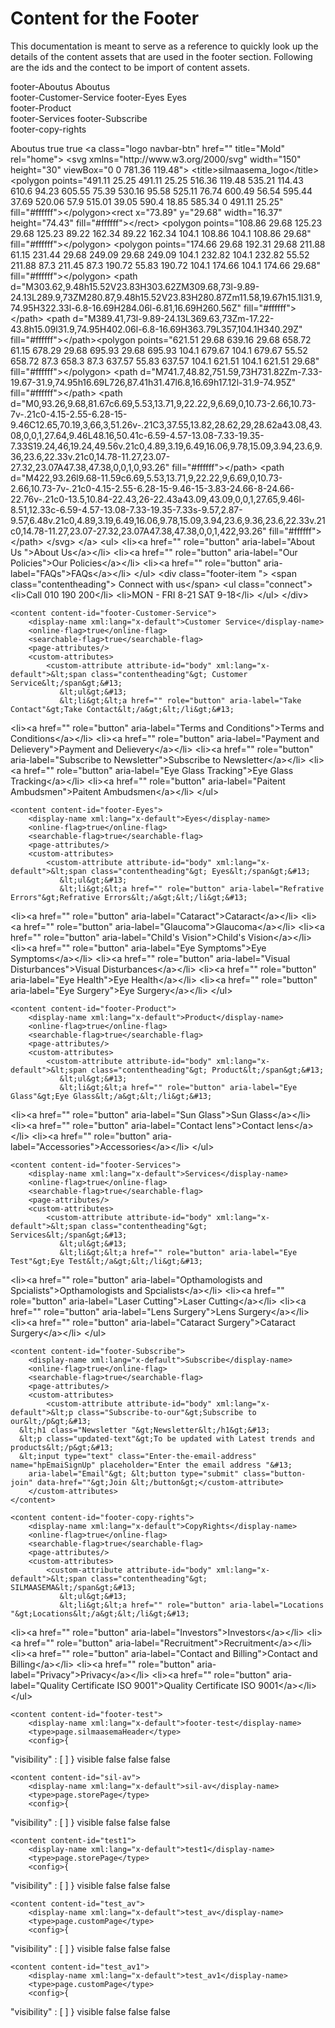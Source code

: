 
# Content for the Footer
This documentation is meant to serve as a reference to quickly look up the details of the content assets that are used in the footer section. Following are the ids and the contect to be import of content assets.

footer-Aboutus	Aboutus 	
footer-Customer-Service	
footer-Eyes	Eyes 	
footer-Product	
footer-Services	
footer-Subscribe	
footer-copy-rights

<content content-id="footer-Aboutus">
        <display-name xml:lang="x-default">Aboutus</display-name>
        <online-flag>true</online-flag>
        <searchable-flag>true</searchable-flag>
        <page-attributes/>
        <custom-attributes>
            <custom-attribute attribute-id="body" xml:lang="x-default">&lt;a class="logo navbar-btn" href="" title="Mold" rel="home"&gt;&#13;
      &lt;svg xmlns="http://www.w3.org/2000/svg" width="150" height="30" viewBox="0 0 781.36 119.48"&gt;&#13;
        &lt;title&gt;silmaasema_logo&lt;/title&gt;&#13;
        &lt;polygon points="491.11 25.25 491.11 25.25 516.36 119.48 535.21 114.43 610.6 94.23 605.55 75.39 530.16 95.58 525.11 76.74 600.49 56.54 595.44 37.69 520.06 57.9 515.01 39.05 590.4 18.85 585.34 0 491.11 25.25" fill="#ffffff"&gt;&lt;/polygon&gt;&lt;rect x="73.89" y="29.68" width="16.37" height="74.43" fill="#ffffff"&gt;&lt;/rect&gt;&#13;
        &lt;polygon points="108.86 29.68 125.23 29.68 125.23 89.22 162.34 89.22 162.34 104.1 108.86 104.1 108.86 29.68" fill="#ffffff"&gt;&lt;/polygon&gt;&#13;
        &lt;polygon points="174.66 29.68 192.31 29.68 211.88 61.15 231.44 29.68 249.09 29.68 249.09 104.1 232.82 104.1 232.82 55.52 211.88 87.3 211.45 87.3 190.72 55.83 190.72 104.1 174.66 104.1 174.66 29.68" fill="#ffffff"&gt;&lt;/polygon&gt;&#13;
          &lt;path d="M303.62,9.48h15.52V23.83H303.62ZM309.68,73l-9.89-24.13L289.9,73ZM280.87,9.48h15.52V23.83H280.87Zm11.58,19.67h15.1l31.9,74.95H322.33l-6.8-16.69H284.06l-6.81,16.69H260.56Z" fill="#ffffff"&gt;&lt;/path&gt;&#13;
          &lt;path d="M389.41,73l-9.89-24.13L369.63,73Zm-17.22-43.8h15.09l31.9,74.95H402.06l-6.8-16.69H363.79L357,104.1H340.29Z" fill="#ffffff"&gt;&lt;/path&gt;&lt;polygon points="621.51 29.68 639.16 29.68 658.72 61.15 678.29 29.68 695.93 29.68 695.93 104.1 679.67 104.1 679.67 55.52 658.72 87.3 658.3 87.3 637.57 55.83 637.57 104.1 621.51 104.1 621.51 29.68" fill="#ffffff"&gt;&lt;/polygon&gt;&#13;
          &lt;path d="M741.7,48.82,751.59,73H731.82Zm-7.33-19.67-31.9,74.95h16.69L726,87.41h31.47l6.8,16.69h17.12l-31.9-74.95Z" fill="#ffffff"&gt;&lt;/path&gt;&#13;
          &lt;path d="M0,93.26,9.68,81.67c6.69,5.53,13.71,9,22.22,9,6.69,0,10.73-2.66,10.73-7v-.21c0-4.15-2.55-6.28-15-9.46C12.65,70.19,3,66,3,51.26v-.21C3,37.55,13.82,28.62,29,28.62a43.08,43.08,0,0,1,27.64,9.46L48.16,50.41c-6.59-4.57-13.08-7.33-19.35-7.33S19.24,46,19.24,49.56v.21c0,4.89,3.19,6.49,16.06,9.78,15.09,3.94,23.6,9.36,23.6,22.33v.21c0,14.78-11.27,23.07-27.32,23.07A47.38,47.38,0,0,1,0,93.26" fill="#ffffff"&gt;&lt;/path&gt;&#13;
          &lt;path d="M422,93.26l9.68-11.59c6.69,5.53,13.71,9,22.22,9,6.69,0,10.73-2.66,10.73-7v-.21c0-4.15-2.55-6.28-15-9.46-15-3.83-24.66-8-24.66-22.76v-.21c0-13.5,10.84-22.43,26-22.43a43.09,43.09,0,0,1,27.65,9.46l-8.51,12.33c-6.59-4.57-13.08-7.33-19.35-7.33s-9.57,2.87-9.57,6.48v.21c0,4.89,3.19,6.49,16.06,9.78,15.09,3.94,23.6,9.36,23.6,22.33v.21c0,14.78-11.27,23.07-27.32,23.07A47.38,47.38,0,0,1,422,93.26" fill="#ffffff"&gt;&lt;/path&gt;&#13;
        &lt;/svg&gt;&#13;
    &lt;/a&gt;&#13;
               &lt;ul&gt;&#13;
               &lt;li&gt;&lt;a href="" role="button" aria-label="About Us "&gt;About Us&lt;/a&gt;&lt;/li&gt;&#13;
  &lt;li&gt;&lt;a href="" role="button" aria-label="Our Policies"&gt;Our Policies&lt;/a&gt;&lt;/li&gt;&#13;
  &lt;li&gt;&lt;a href="" role="button" aria-label="FAQs"&gt;FAQs&lt;/a&gt;&lt;/li&gt;&#13;
  &lt;/ul&gt;&#13;
  &lt;div class="footer-item "&gt;&#13;
               &lt;span class="contentheading"&gt; Connect with us&lt;/span&gt; &#13;
               &lt;ul class="connect"&gt;&#13;
               &lt;li&gt;Call 010 190 200&lt;/li&gt;&#13;
  &lt;li&gt;MON - FRI 8-21 SAT 9-18&lt;/li&gt;&#13;
  &lt;/ul&gt;&#13;
  &#13;
            &lt;/div&gt;</custom-attribute>
        </custom-attributes>
    </content>

    <content content-id="footer-Customer-Service">
        <display-name xml:lang="x-default">Customer Service</display-name>
        <online-flag>true</online-flag>
        <searchable-flag>true</searchable-flag>
        <page-attributes/>
        <custom-attributes>
            <custom-attribute attribute-id="body" xml:lang="x-default">&lt;span class="contentheading"&gt; Customer Service&lt;/span&gt;&#13;
               &lt;ul&gt;&#13;
               &lt;li&gt;&lt;a href="" role="button" aria-label="Take Contact"&gt;Take Contact&lt;/a&gt;&lt;/li&gt;&#13;
  &lt;li&gt;&lt;a href="" role="button" aria-label="Terms and Conditions"&gt;Terms and Conditions&lt;/a&gt;&lt;/li&gt;&#13;
  &lt;li&gt;&lt;a href="" role="button" aria-label="Payment and Delievery"&gt;Payment and Delievery&lt;/a&gt;&lt;/li&gt;&#13;
  &lt;li&gt;&lt;a href="" role="button" aria-label="Subscribe to Newsletter"&gt;Subscribe to Newsletter&lt;/a&gt;&lt;/li&gt;&#13;
  &lt;li&gt;&lt;a href="" role="button" aria-label="Eye Glass Tracking"&gt;Eye Glass Tracking&lt;/a&gt;&lt;/li&gt;&#13;
  &lt;li&gt;&lt;a href="" role="button" aria-label="Paitent Ambudsmen"&gt;Paitent Ambudsmen&lt;/a&gt;&lt;/li&gt;&#13;
  &lt;/ul&gt;</custom-attribute>
        </custom-attributes>
    </content>

    <content content-id="footer-Eyes">
        <display-name xml:lang="x-default">Eyes</display-name>
        <online-flag>true</online-flag>
        <searchable-flag>true</searchable-flag>
        <page-attributes/>
        <custom-attributes>
            <custom-attribute attribute-id="body" xml:lang="x-default">&lt;span class="contentheading"&gt; Eyes&lt;/span&gt;&#13;
               &lt;ul&gt;&#13;
               &lt;li&gt;&lt;a href="" role="button" aria-label="Refrative Errors"&gt;Refrative Errors&lt;/a&gt;&lt;/li&gt;&#13;
  &lt;li&gt;&lt;a href="" role="button" aria-label="Cataract"&gt;Cataract&lt;/a&gt;&lt;/li&gt;&#13;
  &lt;li&gt;&lt;a href="" role="button" aria-label="Glaucoma"&gt;Glaucoma&lt;/a&gt;&lt;/li&gt;&#13;
  &lt;li&gt;&lt;a href="" role="button" aria-label="Child's Vision"&gt;Child's Vision&lt;/a&gt;&lt;/li&gt;&#13;
  &lt;li&gt;&lt;a href="" role="button" aria-label="Eye Symptoms"&gt;Eye Symptoms&lt;/a&gt;&lt;/li&gt;&#13;
  &lt;li&gt;&lt;a href="" role="button" aria-label="Visual Disturbances"&gt;Visual Disturbances&lt;/a&gt;&lt;/li&gt;&#13;
  &lt;li&gt;&lt;a href="" role="button" aria-label="Eye Health"&gt;Eye Health&lt;/a&gt;&lt;/li&gt;&#13;
  &lt;li&gt;&lt;a href="" role="button" aria-label="Eye Surgery"&gt;Eye Surgery&lt;/a&gt;&lt;/li&gt;&#13;
  &lt;/ul&gt;</custom-attribute>
        </custom-attributes>
    </content>

    <content content-id="footer-Product">
        <display-name xml:lang="x-default">Product</display-name>
        <online-flag>true</online-flag>
        <searchable-flag>true</searchable-flag>
        <page-attributes/>
        <custom-attributes>
            <custom-attribute attribute-id="body" xml:lang="x-default">&lt;span class="contentheading"&gt; Product&lt;/span&gt;&#13;
               &lt;ul&gt;&#13;
               &lt;li&gt;&lt;a href="" role="button" aria-label="Eye Glass"&gt;Eye Glass&lt;/a&gt;&lt;/li&gt;&#13;
  &lt;li&gt;&lt;a href="" role="button" aria-label="Sun Glass"&gt;Sun Glass&lt;/a&gt;&lt;/li&gt;&#13;
  &lt;li&gt;&lt;a href="" role="button" aria-label="Contact lens"&gt;Contact lens&lt;/a&gt;&lt;/li&gt;&#13;
  &lt;li&gt;&lt;a href="" role="button" aria-label="Accessories"&gt;Accessories&lt;/a&gt;&lt;/li&gt;&#13;
  &lt;/ul&gt;</custom-attribute>
        </custom-attributes>
    </content>

    <content content-id="footer-Services">
        <display-name xml:lang="x-default">Services</display-name>
        <online-flag>true</online-flag>
        <searchable-flag>true</searchable-flag>
        <page-attributes/>
        <custom-attributes>
            <custom-attribute attribute-id="body" xml:lang="x-default">&lt;span class="contentheading"&gt; Services&lt;/span&gt;&#13;
               &lt;ul&gt;&#13;
               &lt;li&gt;&lt;a href="" role="button" aria-label="Eye Test"&gt;Eye Test&lt;/a&gt;&lt;/li&gt;&#13;
  &lt;li&gt;&lt;a href="" role="button" aria-label="Opthamologists and Spcialists"&gt;Opthamologists and Spcialists&lt;/a&gt;&lt;/li&gt;&#13;
  &lt;li&gt;&lt;a href="" role="button" aria-label="Laser Cutting"&gt;Laser Cutting&lt;/a&gt;&lt;/li&gt;&#13;
  &lt;li&gt;&lt;a href="" role="button" aria-label="Lens Surgery"&gt;Lens Surgery&lt;/a&gt;&lt;/li&gt;&#13;
  &lt;li&gt;&lt;a href="" role="button" aria-label="Cataract Surgery"&gt;Cataract Surgery&lt;/a&gt;&lt;/li&gt;&#13;
  &lt;/ul&gt;</custom-attribute>
        </custom-attributes>
    </content>

    <content content-id="footer-Subscribe">
        <display-name xml:lang="x-default">Subscribe</display-name>
        <online-flag>true</online-flag>
        <searchable-flag>true</searchable-flag>
        <page-attributes/>
        <custom-attributes>
            <custom-attribute attribute-id="body" xml:lang="x-default">&lt;p class="Subscribe-to-our"&gt;Subscribe to our&lt;/p&gt;&#13;
      &lt;h1 class="Newsletter "&gt;Newsletter&lt;/h1&gt;&#13;
      &lt;p class="updated-text"&gt;To be updated with Latest trends and products&lt;/p&gt;&#13;
      &lt;input type="text" class="Enter-the-email-address" name="hpEmaiSignUp" placeholder="Enter the email address "&#13;
        aria-label="Email"&gt; &lt;button type="submit" class="button-join" data-href=""&gt;Join &lt;/button&gt;</custom-attribute>
        </custom-attributes>
    </content>

    <content content-id="footer-copy-rights">
        <display-name xml:lang="x-default">CopyRights</display-name>
        <online-flag>true</online-flag>
        <searchable-flag>true</searchable-flag>
        <page-attributes/>
        <custom-attributes>
            <custom-attribute attribute-id="body" xml:lang="x-default">&lt;span class="contentheading"&gt; SILMAASEMA&lt;/span&gt;&#13;
               &lt;ul&gt;&#13;
               &lt;li&gt;&lt;a href="" role="button" aria-label="Locations "&gt;Locations&lt;/a&gt;&lt;/li&gt;&#13;
  &lt;li&gt;&lt;a href="" role="button" aria-label="Investors"&gt;Investors&lt;/a&gt;&lt;/li&gt;&#13;
  &lt;li&gt;&lt;a href="" role="button" aria-label="Recruitment"&gt;Recruitment&lt;/a&gt;&lt;/li&gt;&#13;
  &lt;li&gt;&lt;a href="" role="button" aria-label="Contact and Billing"&gt;Contact and Billing&lt;/a&gt;&lt;/li&gt;&#13;
  &lt;li&gt;&lt;a href="" role="button" aria-label="Privacy"&gt;Privacy&lt;/a&gt;&lt;/li&gt;&#13;
  &lt;li&gt;&lt;a href="" role="button" aria-label="Quality Certificate ISO 9001"&gt;Quality Certificate ISO 9001&lt;/a&gt;&lt;/li&gt;&#13;
  &lt;/ul&gt;</custom-attribute>
        </custom-attributes>
    </content>

    <content content-id="footer-test">
        <display-name xml:lang="x-default">footer-test</display-name>
        <type>page.silmaasemaHeader</type>
        <config>{
  "visibility" : [ ]
}</config>
        <visibility-mode xml:lang="x-default">visible</visibility-mode>
        <online-flag>false</online-flag>
        <searchable-flag>false</searchable-flag>
        <page-attributes/>
        <sitemap-included-flag>false</sitemap-included-flag>
    </content>

    <content content-id="sil-av">
        <display-name xml:lang="x-default">sil-av</display-name>
        <type>page.storePage</type>
        <config>{
  "visibility" : [ ]
}</config>
        <visibility-mode xml:lang="x-default">visible</visibility-mode>
        <online-flag>false</online-flag>
        <searchable-flag>false</searchable-flag>
        <page-attributes/>
        <sitemap-included-flag>false</sitemap-included-flag>
    </content>

    <content content-id="test1">
        <display-name xml:lang="x-default">test1</display-name>
        <type>page.storePage</type>
        <config>{
  "visibility" : [ ]
}</config>
        <visibility-mode xml:lang="x-default">visible</visibility-mode>
        <online-flag>false</online-flag>
        <searchable-flag>false</searchable-flag>
        <page-attributes/>
        <sitemap-included-flag>false</sitemap-included-flag>
    </content>

    <content content-id="test_av">
        <display-name xml:lang="x-default">test_av</display-name>
        <type>page.customPage</type>
        <config>{
  "visibility" : [ ]
}</config>
        <visibility-mode xml:lang="x-default">visible</visibility-mode>
        <online-flag>false</online-flag>
        <searchable-flag>false</searchable-flag>
        <page-attributes/>
        <sitemap-included-flag>false</sitemap-included-flag>
    </content>

    <content content-id="test_av1">
        <display-name xml:lang="x-default">test_av1</display-name>
        <type>page.customPage</type>
        <config>{
  "visibility" : [ ]
}</config>
        <visibility-mode xml:lang="x-default">visible</visibility-mode>
        <online-flag>false</online-flag>
        <searchable-flag>false</searchable-flag>
        <page-attributes/>
        <sitemap-included-flag>false</sitemap-included-flag>
    </content>